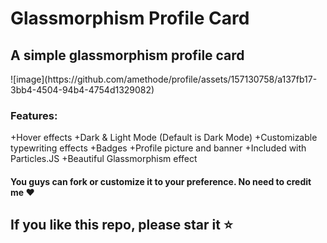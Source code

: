 # Glassmorphism Profile Card


<h2>A simple glassmorphism profile card</h2>
![image](https://github.com/amethode/profile/assets/157130758/a137fb17-3bb4-4504-94b4-4754d1329082)
<h3>Features:</h3>
+Hover effects
+Dark & Light Mode (Default is Dark Mode)
+Customizable typewriting effects
+Badges
+Profile picture and banner
+Included with Particles.JS
+Beautiful Glassmorphism effect

<h4>You guys can fork or customize it to your preference. No need to credit me ❤️</h4>
<h2>If you like this repo, please star it ⭐</h2>
